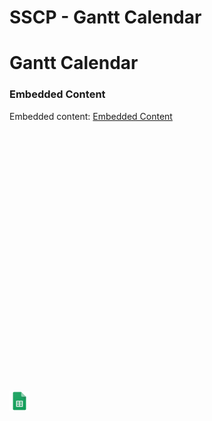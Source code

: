 # SSCP - Gantt Calendar

# Gantt Calendar

[](https://docs.google.com/spreadsheets/d/1SGS9aJ40BmXGGgFgllJ6KWbS-TH7at_7880HVqP3aqs/edit)

### Embedded Content

Embedded content: [Embedded Content]()

<iframe width="100%" height="400" src="" frameborder="0"></iframe>

![](../../../../../assets/sheets_32dp.png)

